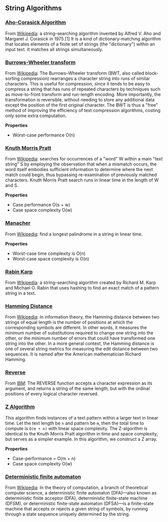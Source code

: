 ## String Algorithms

### [Aho-Corasick Algorithm](./aho_corasick.rs)
From [Wikipedia][aho-corasick-wiki]: a string-searching algorithm invented by Alfred V. Aho and Margaret J. Corasick in 1975.[1] It is a kind of dictionary-matching algorithm that locates elements of a finite set of strings (the "dictionary") within an input text. It matches all strings simultaneously.

[aho-corasick-wiki]: https://en.wikipedia.org/wiki/Aho%E2%80%93Corasick_algorithm


### [Burrows-Wheeler transform](./burrows_wheeler_transform.rs)
From [Wikipedia][burrows-wheeler-wiki]: The Burrows–Wheeler transform (BWT, also called block-sorting compression) rearranges a character string into runs of similar characters. This is useful for compression, since it tends to be easy to compress a string that has runs of repeated characters by techniques such as move-to-front transform and run-length encoding. More importantly, the transformation is reversible, without needing to store any additional data except the position of the first original character. The BWT is thus a "free" method of improving the efficiency of text compression algorithms, costing only some extra computation. 

__Properties__
* Worst-case performance  O(n)

[burrows-wheeler-wiki]: https://en.wikipedia.org/wiki/Burrows%E2%80%93Wheeler_transform


### [Knuth Morris Pratt](./knuth_morris_pratt.rs)
From [Wikipedia][kmp-wiki]: searches for occurrences of a "word" W within a main "text string" S by employing the observation that when a mismatch occurs, the word itself embodies sufficient information to determine where the next match could begin, thus bypassing re-examination of previously matched characters.
  Knuth Morris Pratt search runs in linear time in the length of W and S.

__Properties__
* Case performance  O(s + w)
* Case space complexity  O(w)

[kmp-wiki]: https://en.wikipedia.org/wiki/Knuth–Morris–Pratt_algorithm



### [Manacher](./manacher.rs)
From [Wikipedia][manacher-wiki]: find a longest palindrome in a string in linear time.

__Properties__
* Worst-case time complexity is O(n)
* Worst-case space complexity is O(n)

[manacher-wiki]: https://en.wikipedia.org/wiki/Longest_palindromic_substring#Manacher's_algorithm


### [Rabin Karp](./rabin_karp.rs)
From [Wikipedia][rabin-karp-wiki]: a string-searching algorithm created by Richard M. Karp and Michael O. Rabin that uses hashing
to find an exact match of a pattern string in a text.

[rabin-karp-wiki]: https://en.wikipedia.org/wiki/Rabin%E2%80%93Karp_algorithm


### [Hamming Distance](./hamming_distance.rs)
From [Wikipedia][hamming-distance-wiki]: In information theory, the Hamming distance between two strings of equal length is the number of positions at which the corresponding symbols are different. In other words, it measures the minimum number of substitutions required to change one string into the other, or the minimum number of errors that could have transformed one string into the other. In a more general context, the Hamming distance is one of several string metrics for measuring the edit distance between two sequences. It is named after the American mathematician Richard Hamming.

[hamming-distance-wiki]: https://en.wikipedia.org/wiki/Hamming_distance

### [Reverse](./reverse.rs)
From [IBM][reverse-function-IBM]: The REVERSE function accepts a character expression as its argument, and returns a string of the same length, but with the ordinal positions of every logical character reversed.

[reverse-function-IBM]: https://www.ibm.com/docs/en/informix-servers/12.10?topic=functions-reverse-function

### [Z Algorithm](./z_algorithm.rs)

This algorithm finds instances of a text pattern within a larger text in linear time. Let the text length be `n` and pattern be `m`, then the total time to compute is `O(m + n)` with linear space complexity. The Z-algorithm is identical to the Knuth Morris Pratt algorithm in time and space complexity, but serves as a simpler example.
In this algorithm, we construct a Z array.

__Properties__
* Case-performance = O(m + n)
* Case space complexity  O(w)

### [Deterministic finite automaton](./finite_automaton.rs)
From [Wikipedia][finite-automaton-wiki]: In the theory of computation, a branch of theoretical computer science, a deterministic finite automaton (DFA)—also known as deterministic finite acceptor (DFA), deterministic finite-state machine (DFSM), or deterministic finite-state automaton (DFSA)—is a finite-state machine that accepts or rejects a given string of symbols, by running through a state sequence uniquely determined by the string.

[finite-automaton-wiki]: https://en.wikipedia.org/wiki/Deterministic_finite_automaton
